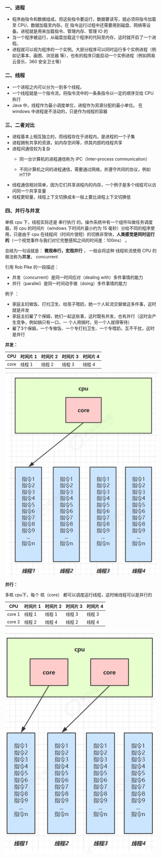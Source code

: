 ### 一、进程

* 程序由指令和数据组成，但这些指令要运行，数据要读写，就必须将指令加载至 CPU，数据加载至内存。在 指令运行过程中还需要用到磁盘、网络等设备。进程就是用来加载指令、管理内存、管理 IO 的 
* 当一个程序被运行，从磁盘加载这个程序的代码至内存，这时就开启了一个进程。 
* 进程就可以视为程序的一个实例。大部分程序可以同时运行多个实例进程（例如记事本、画图、浏览器 等），也有的程序只能启动一个实例进程（例如网易云音乐、360 安全卫士等）

### 二、线程

* 一个进程之内可以分为一到多个线程。 
* 一个线程就是一个指令流，将指令流中的一条条指令以一定的顺序交给 CPU 执行 
* Java 中，线程作为最小调度单位，进程作为资源分配的最小单位。 在 windows 中进程是不活动的，只是作为线程的容器

### 三、二者对比

* 进程基本上相互独立的，而线程存在于进程内，是进程的一个子集 
* 进程拥有共享的资源，如内存空间等，供其内部的线程共享 
* 进程间通信较为复杂 
  * 同一台计算机的进程通信称为 IPC（Inter-process communication）

  * 不同计算机之间的进程通信，需要通过网络，并遵守共同的协议，例如 HTTP 
* 线程通信相对简单，因为它们共享进程内的内存，一个例子是多个线程可以访问同一个共享变量 
* 线程更轻量，线程上下文切换成本一般上要比进程上下文切换低

### 四、并行与并发

单核 cpu 下，线程实际还是 串行执行 的。操作系统中有一个组件叫做任务调度器，将 cpu 的时间片（windows 下时间片最小约为 15 毫秒）分给不同的程序使用，只是由于 cpu 在线程间（时间片很短）的切换非常快，**人类感觉是同时运行的**（一个视觉事件与我们对它完整感知之间的时间差：100ms） 。

总结为一句话就是： **微观串行，宏观并行** ， 一般会将这种 线程轮流使用 CPU 的做法称为**并发**， concurrent

引用 Rob Pike 的一段描述： 

* 并发（concurrent）是同一时间应对（dealing with）多件事情的能力 
* 并行（parallel）是同一时间动手做（doing）多件事情的能力

例子 ：

* 家庭主妇做饭、打扫卫生、给孩子喂奶，她一个人轮流交替做这多件事，这时就是并发 
* 家庭主妇雇了个保姆，她们一起这些事，这时既有并发，也有并行（这时会产生竞争，例如锅只有一口，一 个人用锅时，另一个人就得等待） 
*  雇了3个保姆，一个专做饭、一个专打扫卫生、一个专喂奶，互不干扰，这时是并行

**并发：**

| CPU  | 时间片 1 | 时间片 2 | 时间片 3 | 时间片 4 |
| ---- | -------- | -------- | -------- | -------- |
| core | 线程 1   | 线程 2   | 线程 3   | 线程 4   |

![image-20201015152221087](1.进程与线程的介绍.assets/image-20201015152221087.png)

**并行：**

多核 cpu下，每个 核（core） 都可以调度运行线程，这时候线程可以是并行的

| CPU    | 时间片 1 | 时间片 2 | 时间片 3 | 时间片 4 |
| ------ | -------- | -------- | -------- | -------- |
| core 1 | 线程 1   | 线程 1   | 线程 3   | 线程 3   |
| core 2 | 线程 2   | 线程 4   | 线程 2   | 线程 4   |

![image-20201015152346889](1.进程与线程的介绍.assets/image-20201015152346889.png)